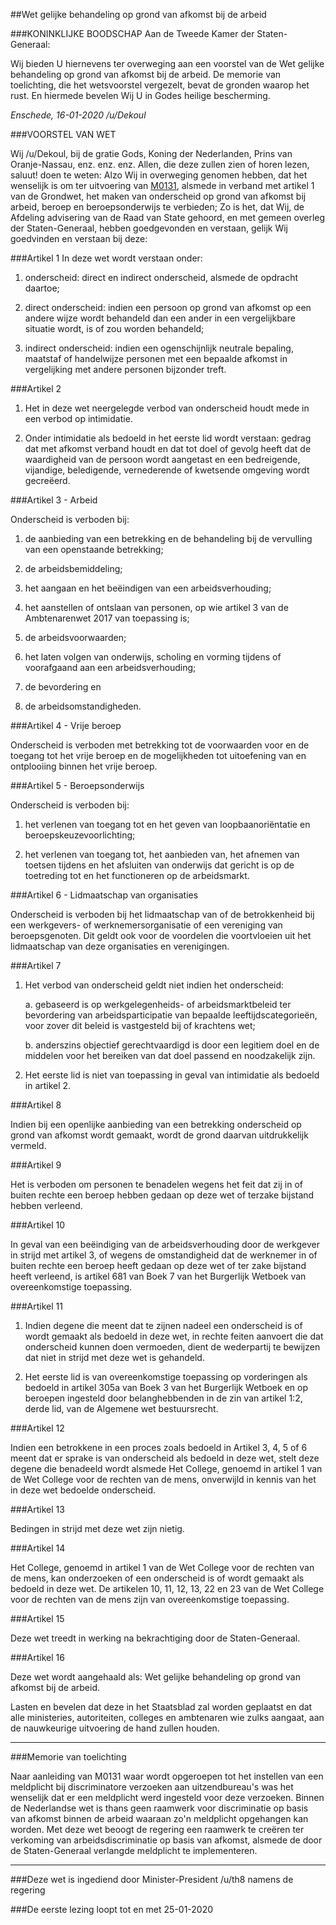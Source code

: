 ##Wet gelijke behandeling op grond van afkomst bij de arbeid 
 
###KONINKLIJKE BOODSCHAP
Aan de Tweede Kamer der Staten-Generaal:

Wij bieden U hiernevens ter overweging aan een voorstel van de Wet gelijke behandeling op grond van afkomst bij de arbeid. De memorie van toelichting, die het wetsvoorstel vergezelt, bevat de gronden waarop het rust. En hiermede bevelen Wij U in Godes heilige bescherming.

*Enschede, 16-01-2020 /u/Dekoul*

###VOORSTEL VAN WET

Wij /u/Dekoul, bij de gratie Gods, Koning der Nederlanden, Prins van Oranje-Nassau, enz. enz. enz. Allen, die deze zullen zien of horen lezen, saluut! doen te weten: Alzo Wij in overweging genomen hebben, dat het wenselijk is om ter uitvoering van [M0131](https://www.reddit.com/r/RMTK/comments/e5hzkw/m0131_motie_tot_het_instellen_van_een_meldplicht/), alsmede in verband met artikel 1 van de Grondwet, het maken van onderscheid op grond van afkomst bij arbeid, beroep en beroepsonderwijs te verbieden; Zo is het, dat Wij, de Afdeling advisering van de Raad van State gehoord, en met gemeen overleg der Staten-Generaal, hebben goedgevonden en verstaan, gelijk Wij goedvinden en verstaan bij deze:

###Artikel 1
In deze wet wordt verstaan onder:

1. onderscheid: direct en indirect onderscheid, alsmede de opdracht daartoe;

2. direct onderscheid: indien een persoon op grond van afkomst op een andere wijze wordt behandeld dan een ander in een vergelijkbare situatie wordt, is of zou worden behandeld;

3. indirect onderscheid: indien een ogenschijnlijk neutrale bepaling, maatstaf of handelwijze personen met een bepaalde afkomst in vergelijking met andere personen bijzonder treft.

###Artikel 2

1. Het in deze wet neergelegde verbod van onderscheid houdt mede in een verbod op intimidatie.

2. Onder intimidatie als bedoeld in het eerste lid wordt verstaan: gedrag dat met afkomst verband houdt en dat tot doel of gevolg heeft dat de waardigheid van de persoon wordt aangetast en een bedreigende, vijandige, beledigende, vernederende of kwetsende omgeving wordt gecreëerd.

###Artikel 3 - Arbeid

Onderscheid is verboden bij:

1. de aanbieding van een betrekking en de behandeling bij de vervulling van een openstaande betrekking;

2. de arbeidsbemiddeling;

3. het aangaan en het beëindigen van een arbeidsverhouding;

4. het aanstellen of ontslaan van personen, op wie artikel 3 van de Ambtenarenwet 2017 van toepassing is;

5. de arbeidsvoorwaarden;

6. het laten volgen van onderwijs, scholing en vorming tijdens of voorafgaand aan een arbeidsverhouding;

7. de bevordering en

8. de arbeidsomstandigheden.

###Artikel 4 - Vrije beroep

Onderscheid is verboden met betrekking tot de voorwaarden voor en de toegang tot het vrije beroep en de mogelijkheden tot uitoefening van en ontplooiing binnen het vrije beroep.

###Artikel 5 - Beroepsonderwijs

Onderscheid is verboden bij:

1. het verlenen van toegang tot en het geven van loopbaanoriëntatie en beroepskeuzevoorlichting;

2. het verlenen van toegang tot, het aanbieden van, het afnemen van toetsen tijdens en het afsluiten van onderwijs dat gericht is op de toetreding tot en het functioneren op de arbeidsmarkt.

###Artikel 6 - Lidmaatschap van organisaties

Onderscheid is verboden bij het lidmaatschap van of de betrokkenheid bij een werkgevers- of werknemersorganisatie of een vereniging van beroepsgenoten. Dit geldt ook voor de voordelen die voortvloeien uit het lidmaatschap van deze organisaties en verenigingen.

###Artikel 7

1. Het verbod van onderscheid geldt niet indien het onderscheid:

    a. gebaseerd is op werkgelegenheids- of arbeidsmarktbeleid ter bevordering van arbeidsparticipatie van bepaalde leeftijdscategorieën, voor zover dit beleid is vastgesteld bij of krachtens wet;

    b. anderszins objectief gerechtvaardigd is door een legitiem doel en de middelen voor het bereiken van dat doel passend en noodzakelijk zijn.

2. Het eerste lid is niet van toepassing in geval van intimidatie als bedoeld in artikel 2.

###Artikel 8

Indien bij een openlijke aanbieding van een betrekking onderscheid op grond van afkomst wordt gemaakt, wordt de grond daarvan uitdrukkelijk vermeld.

###Artikel 9

Het is verboden om personen te benadelen wegens het feit dat zij in of buiten rechte een beroep hebben gedaan op deze wet of terzake bijstand hebben verleend.

###Artikel 10

In geval van een beëindiging van de arbeidsverhouding door de werkgever in strijd met artikel 3, of wegens de omstandigheid dat de werknemer in of buiten rechte een beroep heeft gedaan op deze wet of ter zake bijstand heeft verleend, is artikel 681 van Boek 7 van het Burgerlijk Wetboek van overeenkomstige toepassing.

###Artikel 11

1. Indien degene die meent dat te zijnen nadeel een onderscheid is of wordt gemaakt als bedoeld in deze wet, in rechte feiten aanvoert die dat onderscheid kunnen doen vermoeden, dient de wederpartij te bewijzen dat niet in strijd met deze wet is gehandeld.

2. Het eerste lid is van overeenkomstige toepassing op vorderingen als bedoeld in artikel 305a van Boek 3 van het Burgerlijk Wetboek en op beroepen ingesteld door belanghebbenden in de zin van artikel 1:2, derde lid, van de Algemene wet bestuursrecht.

###Artikel 12

Indien een betrokkene in een proces zoals bedoeld in Artikel 3, 4, 5 of 6 meent dat er sprake is van onderscheid als bedoeld in deze wet, stelt deze degene die benadeeld wordt alsmede Het College, genoemd in artikel 1 van de Wet College voor de rechten van de mens, onverwijld in kennis van het in deze wet bedoelde onderscheid.

###Artikel 13

Bedingen in strijd met deze wet zijn nietig.

###Artikel 14

Het College, genoemd in artikel 1 van de Wet College voor de rechten van de mens, kan onderzoeken of een onderscheid is of wordt gemaakt als bedoeld in deze wet. De artikelen 10, 11, 12, 13, 22 en 23 van de Wet College voor de rechten van de mens zijn van overeenkomstige toepassing.

###Artikel 15

Deze wet treedt in werking na bekrachtiging door de Staten-Generaal.

###Artikel 16

Deze wet wordt aangehaald als: Wet gelijke behandeling op grond van afkomst bij de arbeid.

Lasten en bevelen dat deze in het Staatsblad zal worden geplaatst en dat alle ministeries, autoriteiten, colleges en ambtenaren wie zulks aangaat, aan de nauwkeurige uitvoering de hand zullen houden.

---

###Memorie van toelichting

Naar aanleiding van M0131 waar wordt opgeroepen tot het instellen van een meldplicht bij discriminatore verzoeken aan uitzendbureau's was het wenselijk dat er een meldplicht werd ingesteld voor deze verzoeken. Binnen de Nederlandse wet is thans geen raamwerk voor discriminatie op basis van afkomst binnen de arbeid waaraan zo'n meldplicht opgehangen kan worden. Met deze wet beoogt de regering een raamwerk te creëren ter verkoming van arbeidsdiscriminatie op basis van afkomst, alsmede de door de Staten-Generaal verlangde meldplicht te implementeren.

---

###Deze wet is ingediend door Minister-President /u/th8 namens de regering

###De eerste lezing loopt tot en met 25-01-2020
